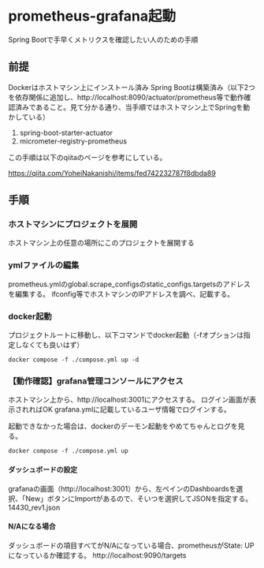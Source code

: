 # prometheus-grafana起動

Spring Bootで手早くメトリクスを確認したい人のための手順

## 前提

Dockerはホストマシン上にインストール済み
Spring Bootは構築済み（以下2つを依存関係に追加し、http://localhost:8090/actuator/prometheus等で動作確認済みであること。見て分かる通り、当手順ではホストマシン上でSpringを動かしている）
1. spring-boot-starter-actuator
1. micrometer-registry-prometheus

この手順は以下のqiitaのページを参考にしている。

https://qiita.com/YoheiNakanishi/items/fed742232787f8dbda89

## 手順
### ホストマシンにプロジェクトを展開

ホストマシン上の任意の場所にこのプロジェクトを展開する

### ymlファイルの編集

prometheus.ymlのglobal.scrape_configsのstatic_configs.targetsのアドレスを編集する。
ifconfig等でホストマシンのIPアドレスを調べ、記載する。

### docker起動

プロジェクトルートに移動し、以下コマンドでdocker起動（-fオプションは指定しなくても良いはず）
```
docker compose -f ./compose.yml up -d
```

### 【動作確認】grafana管理コンソールにアクセス
ホストマシン上から、http://localhost:3001にアクセスする。
ログイン画面が表示されればOK
grafana.ymlに記載しているユーザ情報でログインする。

起動できなかった場合は、dockerのデーモン起動をやめてちゃんとログを見る。
```
docker compose -f ./compose.yml up 
```

#### ダッシュボードの設定

grafanaの画面（http://localhost:3001）から、左ペインのDashboardsを選択、「New」ボタンにImportがあるので、そいつを選択してJSONを指定する。
14430_rev1.json

#### N/Aになる場合

ダッシュボードの項目すべてがN/Aになっている場合、prometheusがState: UPになっているか確認する。
http://localhost:9090/targets
